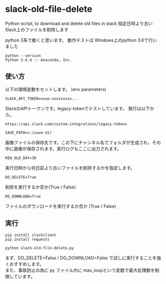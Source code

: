 # slack-old-file-delete
Python script, to download and delete old files in slack
指定日時より古いSlack上のファイルを削除します

python 3系で動くと思います。
動作テストは Windows上のpython 3.6で行いました
```
python --version
Python 3.6.4 :: Anaconda, Inc.
```

## 使い方
以下の環境変数をセットします。 (env parameters)
```
SLACK_API_TOKEN=xoxp-xxxxxxxxx...
```

SlackのAPIトークンです。legacy-tokenでテストしています。
発行は以下から。

`https://api.slack.com/custom-integrations/legacy-tokens`

```
SAVE_PATH=c:\save-dir
```
画像ファイルの保存先です。この下にチャンネル名でフォルダが生成され、その中に画像が保存されます。実行ログもここに出力されます。

```
MIN_OLD_DAY=30
```
実行日時から何日前より古いファイルを削除するかを指定します。

```
DO_DELETE=True
```
削除を実行するか否か(True / False)

```
DO_DOWNLOAD=True
```
ファイルのダウンロードを実行するか否か (True / False)

## 実行
```
pip install slackclient
pip install requests

python slack-old-file-delete.py
```
まず、DO_DELETE=False / DO_DOWNLOAD=False で試しに実行することを強くおすすめします。  
また、事故防止の為に py ファイル内に max_loopという変数で最大処理数を制限しています。
